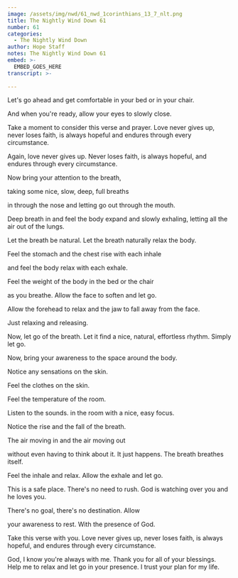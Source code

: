 ```yaml
---
image: /assets/img/nwd/61_nwd_1corinthians_13_7_nlt.png
title: The Nightly Wind Down 61
number: 61
categories:
  - The Nightly Wind Down
author: Hope Staff
notes: The Nightly Wind Down 61
embed: >-
  EMBED_GOES_HERE
transcript: >-
  
---
```

Let's go ahead and get comfortable in your bed or in your chair.

And when you're ready, allow your eyes to slowly close.

Take a moment to consider this verse and prayer. Love never gives up, never loses faith, is always hopeful and endures through every circumstance.

Again, love never gives up. Never loses faith, is always hopeful, and endures through every circumstance.

Now bring your attention to the breath,

taking some nice, slow, deep, full breaths

in through the nose and letting go out through the mouth.

Deep breath in and feel the body expand and slowly exhaling, letting all the air out of the lungs.

Let the breath be natural. Let the breath naturally relax the body.

Feel the stomach and the chest rise with each inhale

and feel the body relax with each exhale.

Feel the weight of the body in the bed or the chair

as you breathe. Allow the face to soften and let go.

Allow the forehead to relax and the jaw to fall away from the face.

Just relaxing and releasing.

Now, let go of the breath. Let it find a nice, natural, effortless rhythm. Simply let go.

Now, bring your awareness to the space around the body.

Notice any sensations on the skin.

Feel the clothes on the skin.

Feel the temperature of the room.

Listen to the sounds. in the room with a nice, easy focus.

Notice the rise and the fall of the breath.

The air moving in and the air moving out

without even having to think about it. It just happens. The breath breathes itself.

Feel the inhale and relax. Allow the exhale and let go.

This is a safe place. There's no need to rush. God is watching over you and he loves you.

There's no goal, there's no destination. Allow

your awareness to rest. With the presence of God.

Take this verse with you. Love never gives up, never loses faith, is always hopeful, and endures through every circumstance.

God, I know you're always with me. Thank you for all of your blessings. Help me to relax and let go in your presence. I trust your plan for my life.

